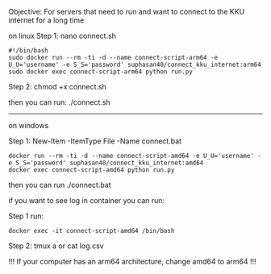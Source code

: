 Objective: For servers that need to run and want to connect to the KKU internet for a long time

on linux
Step 1: nano connect.sh

    #!/bin/bash
	sudo docker run --rm -ti -d --name connect-script-arm64 -e U_U='username' -e S_S='password' suphasan40/connect_kku_internet:arm64
	sudo docker exec connect-script-arm64 python run.py

Step 2: chmod +x connect.sh


then you can run: ./connect.sh


--------------------------------------------------
on windows

Step 1: New-Item -ItemType File -Name connect.bat

    docker run --rm -ti -d --name connect-script-amd64 -e U_U='username' -e S_S='password' suphasan40/connect_kku_internet:amd64
	docker exec connect-script-amd64 python run.py

then you can run ./connect.bat

if you want to see log in container you can run:

Step 1 run:

    docker exec -it connect-script-amd64 /bin/bash

Step 2: tmux a or cat log.csv

!!! If your computer has an arm64 architecture, change amd64 to arm64  !!!